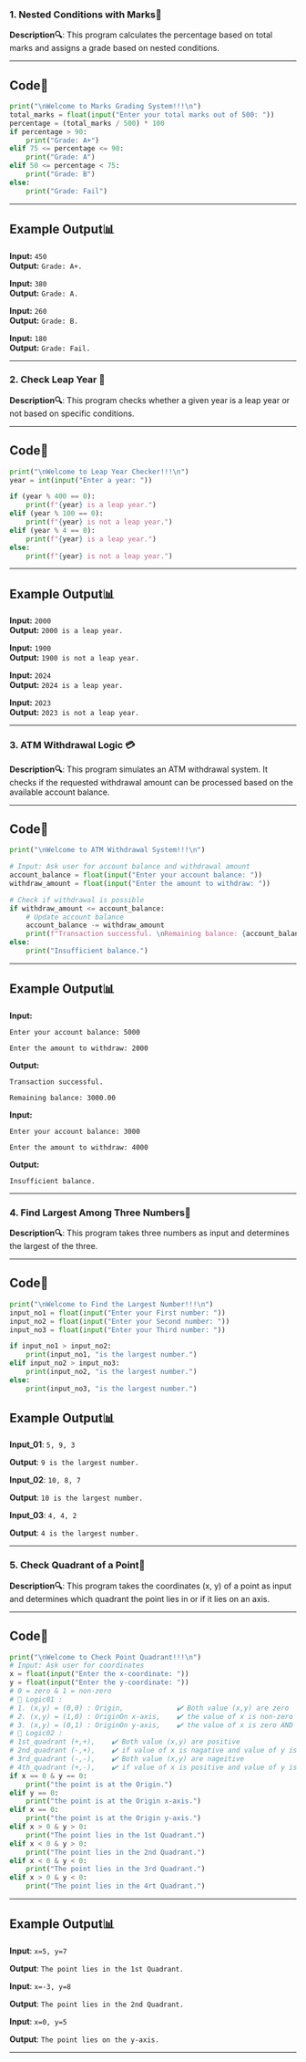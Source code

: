 <h3> 1. Nested Conditions with Marks🔢</h3>

**Description🔍**: This program calculates the percentage based on total marks and assigns a grade based on nested conditions.

---

## Code📝
```python
print("\nWelcome to Marks Grading System!!!\n")
total_marks = float(input("Enter your total marks out of 500: "))
percentage = (total_marks / 500) * 100
if percentage > 90:
    print("Grade: A+")
elif 75 <= percentage <= 90:
    print("Grade: A")
elif 50 <= percentage < 75:
    print("Grade: B")
else:
    print("Grade: Fail")
```

---

## Example Output📊
**Input:** `450`  
**Output:** `Grade: A+.`

**Input:** `380`  
**Output:** `Grade: A.`

**Input:** `260`  
**Output:** `Grade: B.`

**Input:** `180`  
**Output:** `Grade: Fail.`

---

<h3> 2. Check Leap Year 📅</h3>

**Description🔍**: This program checks whether a given year is a leap year or not based on specific conditions.

---

## Code📝
```python
print("\nWelcome to Leap Year Checker!!!\n")
year = int(input("Enter a year: "))

if (year % 400 == 0):
    print(f"{year} is a leap year.")
elif (year % 100 == 0):
    print(f"{year} is not a leap year.")
elif (year % 4 == 0):
    print(f"{year} is a leap year.")
else:
    print(f"{year} is not a leap year.")
```

---

## Example Output📊
**Input:** `2000`  
**Output:** `2000 is a leap year.`

**Input:** `1900`  
**Output:** `1900 is not a leap year.`

**Input:** `2024`  
**Output:** `2024 is a leap year.`

**Input:** `2023`  
**Output:** `2023 is not a leap year.`

---

<h3> 3. ATM Withdrawal Logic 💳</h3>

**Description🔍**: This program simulates an ATM withdrawal system. It checks if the requested withdrawal amount can be processed based on the available account balance.

---

## Code📝
```python
print("\nWelcome to ATM Withdrawal System!!!\n")

# Input: Ask user for account balance and withdrawal amount
account_balance = float(input("Enter your account balance: "))
withdraw_amount = float(input("Enter the amount to withdraw: "))

# Check if withdrawal is possible
if withdraw_amount <= account_balance:
    # Update account balance
    account_balance -= withdraw_amount
    print(f"Transaction successful. \nRemaining balance: {account_balance:.2f}")
else:
    print("Insufficient balance.")
```

---

## Example Output📊

**Input:** 

`Enter your account balance: 5000`

`Enter the amount to withdraw: 2000`  

**Output:** 

`Transaction successful.`

`Remaining balance: 3000.00`

**Input:** 

`Enter your account balance: 3000`

`Enter the amount to withdraw: 4000`  

**Output:** 

`Insufficient balance.`

---

<h3> 4. Find Largest Among Three Numbers🔢</h3>

**Description🔍**: This program takes three numbers as input and determines the largest of the three.

---

## Code📝

```python
print("\nWelcome to Find the Largest Number!!!\n")
input_no1 = float(input("Enter your First number: "))
input_no2 = float(input("Enter your Second number: "))
input_no3 = float(input("Enter your Third number: "))

if input_no1 > input_no2:
    print(input_no1, "is the largest number.")
elif input_no2 > input_no3:
    print(input_no2, "is the largest number.")
else:
    print(input_no3, "is the largest number.")
```

## Example Output📊
**Input_01**: `5, 9, 3`

**Output**: `9 is the largest number.`

**Input_02**: `10, 8, 7`

**Output**: `10 is the largest number.`

**Input_03**: `4, 4, 2`

**Output**: `4 is the largest number.`

---

<h3> 5. Check Quadrant of a Point📍</h3>

**Description🔍**: This program takes the coordinates (x, y) of a point as input and determines which quadrant the point lies in or if it lies on an axis.

---

## Code📝
```python
print("\nWelcome to Check Point Quadrant!!!\n")
# Input: Ask user for coordinates
x = float(input("Enter the x-coordinate: "))
y = float(input("Enter the y-coordinate: "))
# 0 = zero & 1 = non-zero
# 🚀 Logic01 : 
# 1. (x,y) = (0,0) : Origin,             ✔️ Both value (x,y) are zero 
# 2. (x,y) = (1,0) : OriginOn x-axis,    ✔️ the value of x is non-zero AND the value of y is zero   
# 3. (x,y) = (0,1) : OriginOn y-axis,    ✔️ the value of x is zero AND the value of y is no-zero
# 🚀 Logic02 : 
# 1st_quadrant (+,+),    ✔️ Both value (x,y) are positive 
# 2nd_quadrant (-,+),    ✔️ if value of x is nagative and value of y is positive  
# 3rd_quadrant (-,-),    ✔️ Both value (x,y) are nageitive
# 4th_quadrant (+,-),    ✔️ if value of x is positive and value of y is nagetive
if x == 0 & y == 0:
    print("the point is at the Origin.")
elif y == 0:
    print("the point is at the Origin x-axis.")
elif x == 0:
    print("the point is at the Origin y-axis.")
elif x > 0 & y > 0:
    print("The point lies in the 1st Quadrant.")
elif x < 0 & y > 0:
    print("The point lies in the 2nd Quadrant.")
elif x < 0 & y < 0:
    print("The point lies in the 3rd Quadrant.")
elif x > 0 & y < 0:
    print("The point lies in the 4rt Quadrant.")
```

---

## Example Output📊

**Input**: `x=5, y=7`

**Output**: `The point lies in the 1st Quadrant.`

**Input**: `x=-3, y=8`

**Output**: `The point lies in the 2nd Quadrant.`

**Input**: `x=0, y=5`

**Output**: `The point lies on the y-axis.`

---

